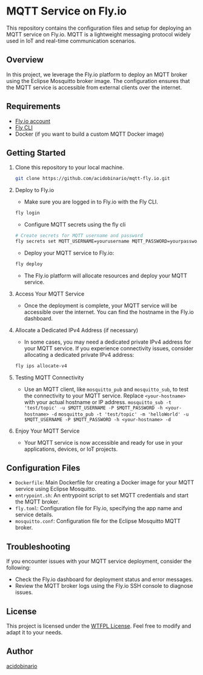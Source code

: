 # MQTT Service on Fly.io

This repository contains the configuration files and setup for deploying an MQTT service on Fly.io. MQTT is a lightweight messaging protocol widely used in IoT and real-time communication scenarios.

## Overview

In this project, we leverage the Fly.io platform to deploy an MQTT broker using the Eclipse Mosquitto broker image. The configuration ensures that the MQTT service is accessible from external clients over the internet.

## Requirements

- [Fly.io account](https://fly.io/signup)
- [Fly CLI](https://fly.io/docs/fly-cli/)
- Docker (if you want to build a custom MQTT Docker image)

## Getting Started

1. Clone this repository to your local machine.
	```bash
	git clone https://github.com/acidobinario/mqtt-fly.io.git
	```
	
3. Deploy to Fly.io
    - Make sure you are logged in to Fly.io with the Fly CLI.
	```bash
   fly login
	```
	- Configure MQTT secrets using the fly cli
	```bash
	# Create secrets for MQTT username and password
	fly secrets set MQTT_USERNAME=yourusername MQTT_PASSWORD=yourpassword
	```
	- Deploy your MQTT service to Fly.io:
	```bash
	fly deploy
	```
	- The Fly.io platform will allocate resources and deploy your MQTT service.
	
4. Access Your MQTT Service
   - Once the deployment is complete, your MQTT service will be accessible over the internet. You can find the hostname in the Fly.io dashboard.
 
5. Allocate a Dedicated IPv4 Address (if necessary)
	- In some cases, you may need a dedicated private IPv4 address for your MQTT service. If you experience connectivity issues, consider allocating a dedicated private IPv4 address:
	```bash
	fly ips allocate-v4
	```

6. Testing MQTT Connectivity
	- Use an MQTT client, like `mosquitto_pub` and `mosquitto_sub`, to test the connectivity to your MQTT service. Replace `<your-hostname>` with your actual hostname or IP address.
	 `mosquitto_sub -t 'test/topic' -u $MQTT_USERNAME -P $MQTT_PASSWORD -h <your-hostname> -d`
	 `mosquitto_pub -t 'test/topic' -m 'helloWorld' -u $MQTT_USERNAME -P $MQTT_PASSWORD -h <your-hostname> -d`

2.  Enjoy Your MQTT Service
    - Your MQTT service is now accessible and ready for use in your applications, devices, or IoT projects.

## Configuration Files

-   `Dockerfile`: Main Dockerfile for creating a Docker image for your MQTT service using Eclipse Mosquitto.
-   `entrypoint.sh`: An entrypoint script to set MQTT credentials and start the MQTT broker.
-   `fly.toml`: Configuration file for Fly.io, specifying the app name and service details.
-   `mosquitto.conf`: Configuration file for the Eclipse Mosquitto MQTT broker.

## Troubleshooting

If you encounter issues with your MQTT service deployment, consider the following:

-   Check the Fly.io dashboard for deployment status and error messages.
-   Review the MQTT broker logs using the Fly.io SSH console to diagnose issues.

## License

This project is licensed under the [WTFPL License](http://www.wtfpl.net/txt/copying/). Feel free to modify and adapt it to your needs.

## Author

[acidobinario](https://github.com/acidobinario)

